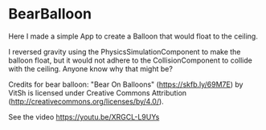 # BearBalloon
Here I made a simple App to create a Balloon that would float to the ceiling. 

I reversed gravity using the PhysicsSimulationComponent to make the balloon float, but it would not adhere to the CollisionComponent to collide with the ceiling. Anyone know why that might be? 


Credits for bear balloon:
"Bear On Balloons" (https://skfb.ly/69M7E) by VitSh is licensed under Creative Commons Attribution (http://creativecommons.org/licenses/by/4.0/).

See the video https://youtu.be/XRGCL-L9UYs
